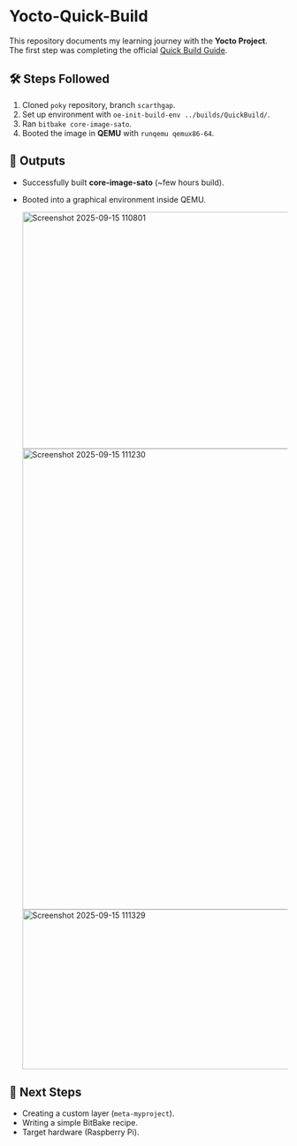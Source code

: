# Yocto-Quick-Build

This repository documents my learning journey with the **Yocto Project**.  
The first step was completing the official [Quick Build Guide](https://docs.yoctoproject.org/5.0.12/brief-yoctoprojectqs/index.html).

## 🛠️ Steps Followed
1. Cloned `poky` repository, branch `scarthgap`.
2. Set up environment with `oe-init-build-env ../builds/QuickBuild/`.
3. Ran `bitbake core-image-sato`.
4. Booted the image in **QEMU** with `runqemu qemux86-64`.

## 📂 Outputs
- Successfully built **core-image-sato** (~few hours build).
- Booted into a graphical environment inside QEMU.

  <img width="1531" height="428" alt="Screenshot 2025-09-15 110801" src="https://github.com/user-attachments/assets/00e1f5d6-1fd4-4862-ac36-44580b5579c1" />
  <img width="1276" height="833" alt="Screenshot 2025-09-15 111230" src="https://github.com/user-attachments/assets/e040d8ed-7b2e-4d30-89b7-cb6d71ed9a69" />
  <img width="1396" height="289" alt="Screenshot 2025-09-15 111329" src="https://github.com/user-attachments/assets/9bff607a-6a17-4423-8808-528817333669" />

## 🔮 Next Steps
- Creating a custom layer (`meta-myproject`).
- Writing a simple BitBake recipe.
- Target hardware (Raspberry Pi).

